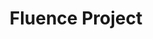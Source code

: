 ---
codehost: https://github.com/https://github.com/fluencelabs
logohandle: fluencenetwork
sort: fluence
title: Fluence Project
twitter: https://x.com/fluence_project
website: https://fluence.network/
youtube: https://youtube.com/channel/UC3b5eFyKRFlEMwSJ1BTjpbw
---